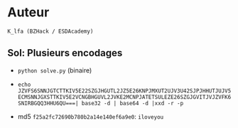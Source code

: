 # Auteur

`K_lfa (BZHack / ESDAcademy)`

## Sol: Plusieurs encodages

- `python solve.py` (binaire)

- `echo JZVFS6SNNJGTCTTKIV5E22SZGJHGUTL2JZ5E26KNPJMXUT2UJV3U42SJPJHHUTJUJV5ECMSNNJGXSTTKIV5E2VCNGBHGUVL2JVKE2MCNPJATETSULEZE26SZGJGVITJVJZVFK6SNIRBGQQ3HHU6QU===| base32 -d | base64 -d |xxd -r -p`

- md5 `f25a2fc72690b780b2a14e140ef6a9e0`: `iloveyou`

